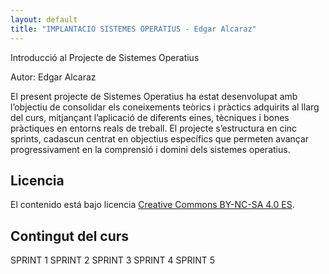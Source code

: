 ```yaml
---
layout: default
title: "IMPLANTACIO SISTEMES OPERATIUS - Edgar Alcaraz"
---
```


Introducció al Projecte de Sistemes Operatius

Autor: Edgar Alcaraz

El present projecte de Sistemes Operatius ha estat desenvolupat amb l’objectiu de consolidar els coneixements teòrics i pràctics adquirits al llarg del curs, mitjançant l’aplicació de diferents eines, tècniques i bones pràctiques en entorns reals de treball. El projecte s’estructura en cinc sprints, cadascun centrat en objectius específics que permeten avançar progressivament en la comprensió i domini dels sistemes operatius.

## Licencia

El contenido está bajo licencia [Creative Commons BY-NC-SA 4.0 ES](LICENSE.md).

## Contingut del curs

SPRINT 1 
SPRINT 2 
SPRINT 3 
SPRINT 4 
SPRINT 5 
